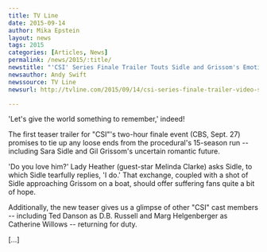 ```yaml
---
title: TV Line
date: 2015-09-14
author: Mika Epstein
layout: news
tags: 2015
categories: [Articles, News]
permalink: /news/2015/:title/
newstitle: "'CSI' Series Finale Trailer Touts Sidle and Grissom's Emotional Reunion"
newsauthor: Andy Swift  
newssource: TV Line  
newsurl: http://tvline.com/2015/09/14/csi-series-finale-trailer-video-sidle-grissom-reunion/  

---
```


'Let's give the world something to remember,' indeed!

The first teaser trailer for "CSI"'s two-hour finale event (CBS, Sept. 27) promises to tie up any loose ends from the procedural's 15-season run -- including Sara Sidle and Gil Grissom's uncertain romantic future.

'Do you love him?' Lady Heather (guest-star Melinda Clarke) asks Sidle, to which Sidle tearfully replies, 'I do.' That exchange, coupled with a shot of Sidle approaching Grissom on a boat, should offer suffering fans quite a bit of hope.

Additionally, the new teaser gives us a glimpse of other "CSI" cast members -- including Ted Danson as D.B. Russell and Marg Helgenberger as Catherine Willows -- returning for duty.

[...]  
